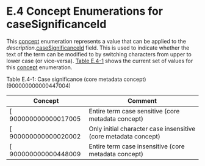 # E.4 Concept Enumerations for caseSignificanceId

This [concept](https://confluence.ihtsdotools.org/display/DOCGLOSS/concept) enumeration represents a value that can be applied to the _description_.[caseSignificanceId](https://confluence.ihtsdotools.org/display/DOCRELFMT/caseSignificanceId+\(field\)) field. This is used to indicate whether the text of the term can be modified to by switching characters from upper to lower case (or vice-versa). [Table E.4-1](https://confluence.ihtsdotools.org/display/DOCRELFMT/E.4+Concept+Enumerations+for+caseSignificanceId#Table-casesig) shows the current set of values for this [concept](https://confluence.ihtsdotools.org/display/DOCGLOSS/concept) enumeration.

Table E.4-1: Case significance (core metadata concept) (900000000000447004)

| **Concept**           | **Comment**                                                     |
| --------------------- | --------------------------------------------------------------- |
| \[ 900000000000017005 | Entire term case sensitive (core metadata concept)              |
| \[ 900000000000020002 | Only initial character case insensitive (core metadata concept) |
| \[ 900000000000448009 | Entire term case insensitive (core metadata concept)            |
